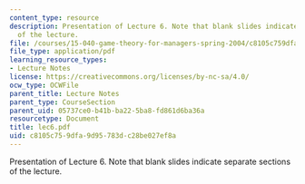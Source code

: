 ```yaml
---
content_type: resource
description: Presentation of Lecture 6. Note that blank slides indicate separate sections
  of the lecture.
file: /courses/15-040-game-theory-for-managers-spring-2004/c8105c759dfa9d95783dc28be027ef8a_lec6.pdf
file_type: application/pdf
learning_resource_types:
- Lecture Notes
license: https://creativecommons.org/licenses/by-nc-sa/4.0/
ocw_type: OCWFile
parent_title: Lecture Notes
parent_type: CourseSection
parent_uid: 05737ce0-b41b-ba22-5ba8-fd861d6ba36a
resourcetype: Document
title: lec6.pdf
uid: c8105c75-9dfa-9d95-783d-c28be027ef8a
---
```

Presentation of Lecture 6. Note that blank slides indicate separate sections of the lecture.